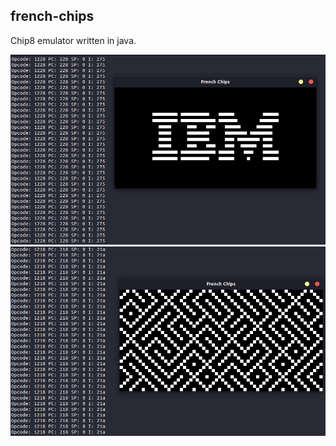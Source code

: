 ## french-chips
Chip8 emulator written in java.

![IBM](https://github.com/shizu90/french-chips/blob/master/IBM.png)
![Maze](https://github.com/shizu90/french-chips/blob/master/Maze.png)
